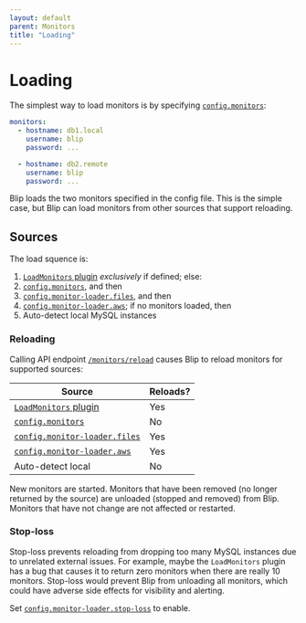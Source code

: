 ```yaml
---
layout: default
parent: Monitors
title: "Loading"
---
```


# Loading

The simplest way to load monitors is by specifying [`config.monitors`](../config/config-file#monitors):

```yaml
monitors:
  - hostname: db1.local
    username: blip
    password: ...

  - hostname: db2.remote
    username: blip
    password: ...
```

Blip loads the two monitors specified in the config file.
This is the simple case, but Blip can load monitors from other sources that support reloading.

## Sources

The load squence is:

1. [`LoadMonitors` plugin](../develop/integration-api#plugins) _exclusively_ if defined; else:
2. [`config.monitors`](../config/config-file#monitors), and then
3. [`config.monitor-loader.files`](../config/config-file#files), and then
4. [`config.monitor-loader.aws`](../config/config-file#aws); if no monitors loaded, then
5. Auto-detect local MySQL instances

### Reloading

Calling API endpoint [`/monitors/reload`](../api/monitors#post-monitorsreload) causes Blip to reload monitors for supported sources:

|Source|Reloads?|
|------|---------|
|[`LoadMonitors` plugin](../develop/integration-api#plugins)|Yes|
|[`config.monitors`](../config/config-file#monitors)|No|
|[`config.monitor-loader.files`](../config/config-file#files)|Yes|
|[`config.monitor-loader.aws`](../config/config-file#aws)|Yes|
|Auto-detect local|No|

New monitors are started.
Monitors that have been removed (no longer returned by the source) are unloaded (stopped and removed) from Blip.
Monitors that have not change are not affected or restarted.

### Stop-loss

Stop-loss prevents reloading from dropping too many MySQL instances due to unrelated external issues.
For example, maybe the `LoadMonitors` plugin has a bug that causes it to return zero monitors when there are really 10 monitors.
Stop-loss would prevent Blip from unloading all monitors, which could have adverse side effects for visibility and alerting.

Set [`config.monitor-loader.stop-loss`](../config/config-file#stop-loss) to enable.
